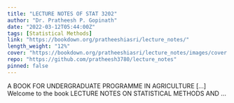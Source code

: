 ```yaml
---
title: "LECTURE NOTES OF STAT 3202"
author: "Dr. Pratheesh P. Gopinath"
date: "2022-03-12T05:44:00Z"
tags: [Statistical Methods]
link: "https://bookdown.org/pratheeshiasri/lecture_notes/"
length_weight: "12%"
cover: "https://bookdown.org/pratheeshiasri/lecture_notes/images/cover.png"
repo: "https://github.com/pratheesh3780/lecture_notes"
pinned: false
---
```


A BOOK FOR UNDERGRADUATE PROGRAMME IN AGRICULTURE [...] Welcome to the book LECTURE NOTES ON STATISTICAL METHODS AND ...
